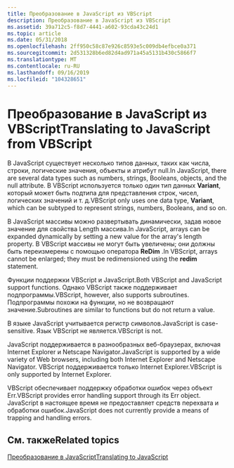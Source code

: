```yaml
---
title: Преобразование в JavaScript из VBScript
description: Преобразование в JavaScript из VBScript
ms.assetid: 39a712c5-f8d7-4441-a602-93cda43c24d1
ms.topic: article
ms.date: 05/31/2018
ms.openlocfilehash: 2ff950c58c87e926c8593e5c009db4efbce0a371
ms.sourcegitcommit: 2d531328b6ed82d4ad971a45a5131b430c5866f7
ms.translationtype: MT
ms.contentlocale: ru-RU
ms.lasthandoff: 09/16/2019
ms.locfileid: "104328651"
---
```

# <a name="translating-to-javascript-from-vbscript"></a><span data-ttu-id="6a946-103">Преобразование в JavaScript из VBScript</span><span class="sxs-lookup"><span data-stu-id="6a946-103">Translating to JavaScript from VBScript</span></span>

<span data-ttu-id="6a946-104">В JavaScript существует несколько типов данных, таких как числа, строки, логические значения, объекты и атрибут null.</span><span class="sxs-lookup"><span data-stu-id="6a946-104">In JavaScript, there are several data types such as numbers, strings, Booleans, objects, and the null attribute.</span></span> <span data-ttu-id="6a946-105">В VBScript используется только один тип данных **Variant**, который может быть подтипа для представления строк, чисел, логических значений и т. д.</span><span class="sxs-lookup"><span data-stu-id="6a946-105">VBScript only uses one data type, **Variant**, which can be subtyped to represent strings, numbers, Booleans, and so on.</span></span>

<span data-ttu-id="6a946-106">В JavaScript массивы можно развертывать динамически, задав новое значение для свойства Length массива.</span><span class="sxs-lookup"><span data-stu-id="6a946-106">In JavaScript, arrays can be expanded dynamically by setting a new value for the array's length property.</span></span> <span data-ttu-id="6a946-107">В VBScript массивы не могут быть увеличены; они должны быть переизмерены с помощью оператора **ReDim** .</span><span class="sxs-lookup"><span data-stu-id="6a946-107">In VBScript, arrays cannot be enlarged; they must be redimensioned using the **redim** statement.</span></span>

<span data-ttu-id="6a946-108">Функции поддержки VBScript и JavaScript.</span><span class="sxs-lookup"><span data-stu-id="6a946-108">Both VBScript and JavaScript support functions.</span></span> <span data-ttu-id="6a946-109">Однако VBScript также поддерживает подпрограммы.</span><span class="sxs-lookup"><span data-stu-id="6a946-109">VBScript, however, also supports subroutines.</span></span> <span data-ttu-id="6a946-110">Подпрограммы похожи на функции, но не возвращают значение.</span><span class="sxs-lookup"><span data-stu-id="6a946-110">Subroutines are similar to functions but do not return a value.</span></span>

<span data-ttu-id="6a946-111">В языке JavaScript учитывается регистр символов.</span><span class="sxs-lookup"><span data-stu-id="6a946-111">JavaScript is case-sensitive.</span></span> <span data-ttu-id="6a946-112">Язык VBScript не является.</span><span class="sxs-lookup"><span data-stu-id="6a946-112">VBScript is not.</span></span>

<span data-ttu-id="6a946-113">JavaScript поддерживается в разнообразных веб-браузерах, включая Internet Explorer и Netscape Navigator.</span><span class="sxs-lookup"><span data-stu-id="6a946-113">JavaScript is supported by a wide variety of Web browsers, including both Internet Explorer and Netscape Navigator.</span></span> <span data-ttu-id="6a946-114">VBScript поддерживается только Internet Explorer.</span><span class="sxs-lookup"><span data-stu-id="6a946-114">VBScript is only supported by Internet Explorer.</span></span>

<span data-ttu-id="6a946-115">VBScript обеспечивает поддержку обработки ошибок через объект Err.</span><span class="sxs-lookup"><span data-stu-id="6a946-115">VBScript provides error handling support through its Err object.</span></span> <span data-ttu-id="6a946-116">JavaScript в настоящее время не предоставляет средств перехвата и обработки ошибок.</span><span class="sxs-lookup"><span data-stu-id="6a946-116">JavaScript does not currently provide a means of trapping and handling errors.</span></span>

## <a name="related-topics"></a><span data-ttu-id="6a946-117">См. также</span><span class="sxs-lookup"><span data-stu-id="6a946-117">Related topics</span></span>

<dl> <dt>

[<span data-ttu-id="6a946-118">Преобразование в JavaScript</span><span class="sxs-lookup"><span data-stu-id="6a946-118">Translating to JavaScript</span></span>](translating-to-javascript.md)
</dt> </dl>

 

 




